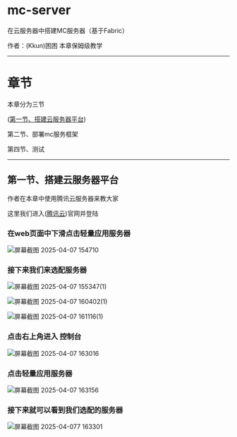# mc-server
在云服务器中搭建MC服务器（基于Fabric）

作者：(Kkun)困困    本章保姆级教学

----------------

# 章节

本章分为三节

([第一节、搭建云服务器平台](https://github.com/Kkun1225/mc-server/blob/main/README.md#%E7%AC%AC%E4%B8%80%E8%8A%82%E6%90%AD%E5%BB%BA%E4%BA%91%E6%9C%8D%E5%8A%A1%E5%99%A8%E5%B9%B3%E5%8F%B0))

第二节、部署mc服务框架

第四节、测试

----------------

## 第一节、搭建云服务器平台

作者在本章中使用腾讯云服务器来教大家

这里我们进入([腾讯云](https://cloud.tencen.com/))官网并登陆

### 在web页面中下滑点击轻量应用服务器

![屏幕截图 2025-04-07 154710](https://github.com/user-attachments/assets/577b3c9d-e700-42b2-8e20-6d7b5b230644)

### 接下来我们来选配服务器

![屏幕截图 2025-04-07 155347(1)](https://github.com/user-attachments/assets/20f6c432-c156-480e-95a8-42aa0f949ac2)

![屏幕截图 2025-04-07 160402(1)](https://github.com/user-attachments/assets/9440bae9-9685-4e6b-b46e-e165fe3e846b)

![屏幕截图 2025-04-07 161116(1)](https://github.com/user-attachments/assets/6a41c485-4c09-4baf-85ab-5772c4e4ced3)


### 点击右上角进入 控制台

![屏幕截图 2025-04-07 163016](https://github.com/user-attachments/assets/80073ba9-51c3-4f09-b52e-0b3029b71e5f)

### 点击轻量应用服务器

![屏幕截图 2025-04-07 163156](https://github.com/user-attachments/assets/efbe1304-0850-4d68-a050-dd4ee9794c8b)

### 接下来就可以看到我们选配的服务器

![屏幕截图 2025-04-077 163301](https://github.com/user-attachments/assets/0ae52c70-1e4f-4ab5-9cda-bbbea88bde18)


